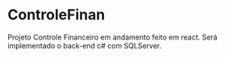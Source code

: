 # ControleFinan
Projeto Controle Financeiro em andamento feito em react. Será implementado o back-end c# com SQLServer. 
